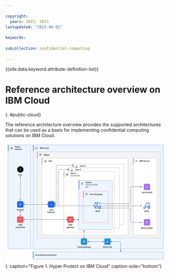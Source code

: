 ```yaml
---

copyright:
  years: 2023, 2023
lastupdated: "2023-08-02"

keywords: 

subcollection: confidential-computing

---
```


{{site.data.keyword.attribute-definition-list}}

# Reference architecture overview on IBM Cloud
{: #public-cloud}

The reference architecture overview provides the supported architectures that can be used as a basis for implementing confidential computing solutions on IBM Cloud. 



![Hyper Protect on IBM cloud](../images/hp-vpc.png){: caption="Figure 1. Hyper Protect on IBM Cloud" caption-side="bottom"}

